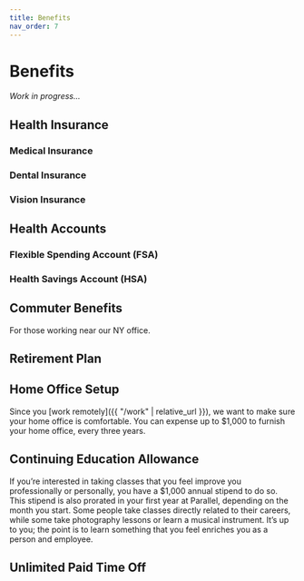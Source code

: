 ```yaml
---
title: Benefits
nav_order: 7
---
```

# Benefits
_Work in progress..._

## Health Insurance
### Medical Insurance
### Dental Insurance
### Vision Insurance

## Health Accounts
### Flexible Spending Account (FSA)
### Health Savings Account (HSA)

## Commuter Benefits
For those working near our NY office.

## Retirement Plan

## Home Office Setup
Since you [work remotely]({{ "/work" | relative_url }}), we want to make sure your home office is comfortable. You can expense up to $1,000 to furnish your home office, every three years.

## Continuing Education Allowance
If you’re interested in taking classes that you feel improve you professionally or personally, you have a $1,000 annual stipend to do so. This stipend is also prorated in your first year at Parallel, depending on the month you start. Some people take classes directly related to their careers, while some take photography lessons or learn a musical instrument. It’s up to you; the point is to learn something that you feel enriches you as a person and employee.

## Unlimited Paid Time Off
